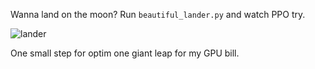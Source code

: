 Wanna land on the moon? Run `beautiful_lander.py` and watch PPO try.

![lander](https://github.com/user-attachments/assets/0f0bb9ff-f2b3-4ff2-ba2e-f3d56fc4ca32)

One small step for optim one giant leap for my GPU bill.

